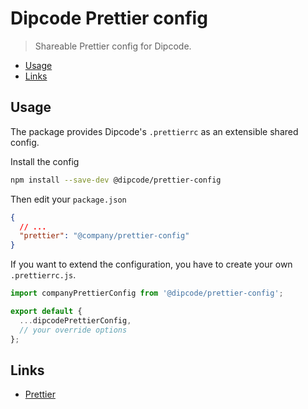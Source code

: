 # Dipcode Prettier config

> Shareable Prettier config for Dipcode.

- [Usage](#usage)
- [Links](#links)

## Usage

The package provides Dipcode's `.prettierrc` as an extensible shared config.

Install the config

```sh
npm install --save-dev @dipcode/prettier-config
```

Then edit your `package.json`

```json
{
  // ...
  "prettier": "@company/prettier-config"
}
```

If you want to extend the configuration, you have to create your own `.prettierrc.js`.

```js
import companyPrettierConfig from '@dipcode/prettier-config';

export default {
  ...dipcodePrettierConfig,
  // your override options
};
```

## Links

- [Prettier](https://prettier.io/)
